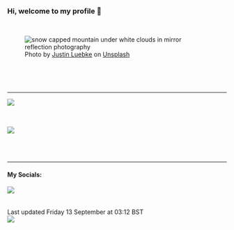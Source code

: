 <h3>Hi, welcome to my profile 👋</h3>

<br />
<figure>
  <img
    src="https://images.unsplash.com/photo-1462819067004-905a72ea3996?crop=entropy&cs=tinysrgb&fit=max&fm=jpg&ixid=M3wyNzQ3MDB8MHwxfHJhbmRvbXx8fHx8fHx8fDE3MjYxODk3NDh8&ixlib=rb-4.0.3&q=80&w=1080&auto=format"
    alt="snow capped mountain under white clouds in mirror reflection photography" 
  />
  <figcaption>Photo by <a
    href="https://unsplash.com/@jluebke?utm_source=Profile%20readme&utm_medium=referral">Justin Luebke</a> on <a
    href="https://unsplash.com/?utm_source=Profile%20readme&utm_medium=referral">Unsplash</a></figcaption>
</figure>




  <br /><br /><br />

<hr />
<img
  src="https://github-readme-stats.vercel.app/api?username=shanelucy&show_icons=true&theme=calm"
/>
<br /><br /><br />

<img 
  src="https://github-readme-stats.vercel.app/api/top-langs/?username=shanelucy&theme=calm"
/>
<br /><br /><br /><br />
<hr />
<h4>My Socials:</h4>
<a href="https://uk.linkedin.com/in/shane-lucy-4735b616a">
  <img
    src="https://img.shields.io/badge/linkedin%20-%230077B5.svg?&style=for-the-badge&logo=linkedin&logoColor=white"
  />
</a>
<br /><br /><br />
Last updated Friday 13 September at 03:12 BST
<br />
<img
  src="https://github.com/ShaneLucy/ShaneLucy/workflows/README%20build/badge.svg"
/>
